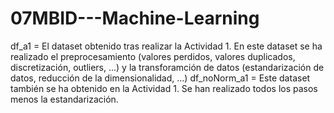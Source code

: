 # 07MBID---Machine-Learning

df_a1 = El dataset obtenido tras realizar la Actividad 1. En este dataset se ha realizado el preprocesamiento (valores perdidos, valores duplicados, discretización, outliers, ...) y la transforamción de datos (estandarización de datos, reducción de la dimensionalidad, ...)
df_noNorm_a1 = Este dataset también se ha obtenido en la Actividad 1. Se han realizado todos los pasos menos la estandarización.
